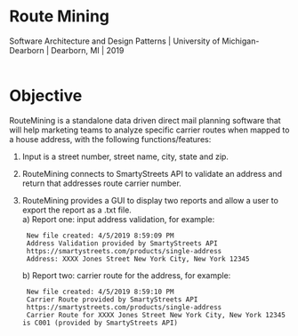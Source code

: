 # Route Mining
Software Architecture and Design Patterns | University of Michigan-Dearborn | Dearborn, MI | 2019 </br>
</BR>

# Objective
  RouteMining is a standalone data driven direct mail planning software that will help marketing teams to analyze specific carrier routes     when mapped to a house address, with the following functions/features:</br> 
  
  1) Input is a street number, street name, city, state and zip.</br>
  
  2) RouteMining connects to SmartyStreets API to validate an address and return that addresses route carrier number. <br/>

  4) RouteMining provides a GUI to display two reports and allow a user to export the report as a .txt file.</br>
     a) Report one: input address validation, for example:
     
          New file created: 4/5/2019 8:59:09 PM
          Address Validation provided by SmartyStreets API
          https://smartystreets.com/products/single-address
          Address: XXXX Jones Street New York City, New York 12345
          
     b) Report two: carrier route for the address, for example:
     
          New file created: 4/5/2019 8:59:10 PM
          Carrier Route provided by SmartyStreets API
          https://smartystreets.com/products/single-address
          Carrier Route for XXXX Jones Street New York City, New York 12345 is C001 (provided by SmartyStreets API)

